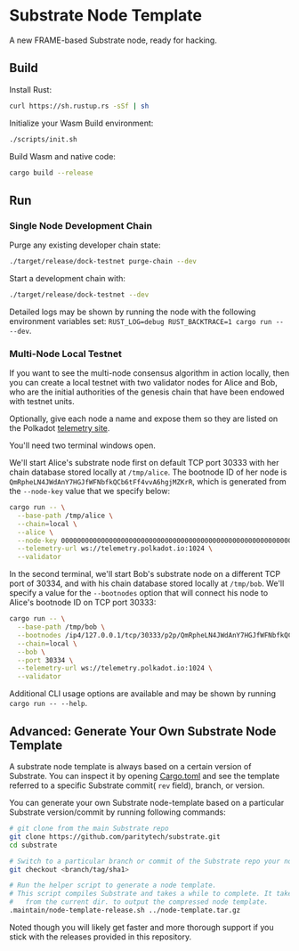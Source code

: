 # Substrate Node Template

A new FRAME-based Substrate node, ready for hacking.

## Build

Install Rust:

```bash
curl https://sh.rustup.rs -sSf | sh
```

Initialize your Wasm Build environment:

```bash
./scripts/init.sh
```

Build Wasm and native code:

```bash
cargo build --release
```

## Run

### Single Node Development Chain

Purge any existing developer chain state:

```bash
./target/release/dock-testnet purge-chain --dev
```

Start a development chain with:

```bash
./target/release/dock-testnet --dev
```

Detailed logs may be shown by running the node with the following environment variables set: `RUST_LOG=debug RUST_BACKTRACE=1 cargo run -- --dev`.

### Multi-Node Local Testnet

If you want to see the multi-node consensus algorithm in action locally, then you can create a local testnet with two validator nodes for Alice and Bob, who are the initial authorities of the genesis chain that have been endowed with testnet units.

Optionally, give each node a name and expose them so they are listed on the Polkadot [telemetry site](https://telemetry.polkadot.io/#/Local%20Testnet).

You'll need two terminal windows open.

We'll start Alice's substrate node first on default TCP port 30333 with her chain database stored locally at `/tmp/alice`. The bootnode ID of her node is `QmRpheLN4JWdAnY7HGJfWFNbfkQCb6tFf4vvA6hgjMZKrR`, which is generated from the `--node-key` value that we specify below:

```bash
cargo run -- \
  --base-path /tmp/alice \
  --chain=local \
  --alice \
  --node-key 0000000000000000000000000000000000000000000000000000000000000001 \
  --telemetry-url ws://telemetry.polkadot.io:1024 \
  --validator
```

In the second terminal, we'll start Bob's substrate node on a different TCP port of 30334, and with his chain database stored locally at `/tmp/bob`. We'll specify a value for the `--bootnodes` option that will connect his node to Alice's bootnode ID on TCP port 30333:

```bash
cargo run -- \
  --base-path /tmp/bob \
  --bootnodes /ip4/127.0.0.1/tcp/30333/p2p/QmRpheLN4JWdAnY7HGJfWFNbfkQCb6tFf4vvA6hgjMZKrR \
  --chain=local \
  --bob \
  --port 30334 \
  --telemetry-url ws://telemetry.polkadot.io:1024 \
  --validator
```

Additional CLI usage options are available and may be shown by running `cargo run -- --help`.

## Advanced: Generate Your Own Substrate Node Template

A substrate node template is always based on a certain version of Substrate. You can inspect it by
opening [Cargo.toml](Cargo.toml) and see the template referred to a specific Substrate commit(
`rev` field), branch, or version.

You can generate your own Substrate node-template based on a particular Substrate
version/commit by running following commands:

```bash
# git clone from the main Substrate repo
git clone https://github.com/paritytech/substrate.git
cd substrate

# Switch to a particular branch or commit of the Substrate repo your node-template based on
git checkout <branch/tag/sha1>

# Run the helper script to generate a node template.
# This script compiles Substrate and takes a while to complete. It takes a relative file path
#   from the current dir. to output the compressed node template.
.maintain/node-template-release.sh ../node-template.tar.gz
```

Noted though you will likely get faster and more thorough support if you stick with the releases
provided in this repository.
